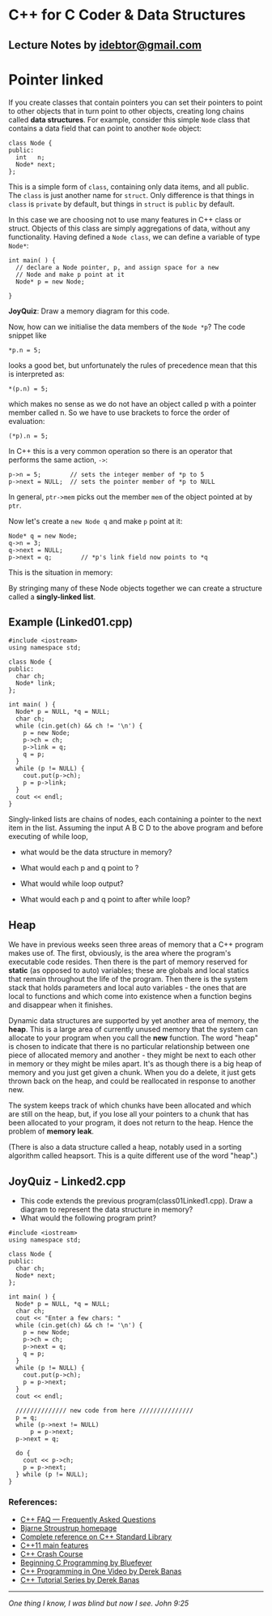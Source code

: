 # C++ for C Coder & Data Structures
Lecture Notes by idebtor@gmail.com
-------------------
# Pointer linked
If you create classes that contain pointers you can set their pointers to point to other objects that in turn point to other objects, creating long chains called __data structures__. For example, consider this simple `Node` class that contains a data field that can point to another `Node` object:

```
class Node {  
public:
  int   n;
  Node* next;
};
```

This is a simple form of `class`, containing only data items, and all public.  The `class` is just another name for `struct`. Only difference is that things in `class` is `private` by default, but things in `struct` is `public` by default.

In this case we are choosing not to use many features in C++ class or struct. Objects of this class are simply aggregations of data, without any functionality. Having defined a `Node class`, we can define a variable of type `Node*`:

```
int main( ) {  
  // declare a Node pointer, p, and assign space for a new  
  // Node and make p point at it
  Node* p = new Node;    

}
```
__JoyQuiz__: Draw a memory diagram for this code.


Now, how can we initialise the data members of the `Node *p`? The code snippet like
```
*p.n = 5;
```
looks a good bet, but unfortunately the rules of precedence mean that this is interpreted as:
```
*(p.n) = 5;
```
which makes no sense as we do not have an object called p with a pointer member called n. So we have to use brackets to force the order of evaluation:
```
(*p).n = 5;
```
In C++ this is a very common operation so there is an operator that performs the same action, `->`:
```
p->n = 5;        // sets the integer member of *p to 5
p->next = NULL;  // sets the pointer member of *p to NULL
```

In general, `ptr->mem` picks out the member `mem` of the object pointed at by `ptr`.

Now let's create a `new Node q` and make `p` point at it:
```
Node* q = new Node;
q->n = 3;
q->next = NULL;
p->next = q;        // *p's link field now points to *q
```
This is the situation in memory:


By stringing many of these Node objects together we can create a structure called a __singly-linked list__.

## Example (Linked01.cpp)
```
#include <iostream>
using namespace std;

class Node {  
public:
  char ch;
  Node* link;
};

int main( ) {  
  Node* p = NULL, *q = NULL;
  char ch;
  while (cin.get(ch) && ch != '\n') {  
    p = new Node;
    p->ch = ch;
    p->link = q;
    q = p;
  }
  while (p != NULL) {  
    cout.put(p->ch);
    p = p->link;
  }
  cout << endl;
}
```

Singly-linked lists are chains of nodes, each containing a pointer to the next item in the list. Assuming the input A B C D to the above program and before executing of while loop,
- what would be the data structure in memory?
- What would each p and q point to ?

- What would while loop output?
- What would each p and q point to after while loop?

## Heap
We have in previous weeks seen three areas of memory that a C++ program makes use of. The first, obviously, is the area where the program's executable code resides. Then there is the part of memory reserved for __static__ (as opposed to auto) variables; these are globals and local statics that remain throughout the life of the program. Then there is the system stack that holds parameters and local auto variables - the ones that are local to functions and which come into existence when a function begins and disappear when it finishes.

Dynamic data structures are supported by yet another area of memory, the __heap__. This is a large area of currently unused memory that the system can allocate to your program when you call the __new__ function. The word "heap" is chosen to indicate that there is no particular relationship between one piece of allocated memory and another - they might be next to each other in memory or they might be miles apart. It's as though there is a big heap of memory and you just get given a chunk. When you do a delete, it just gets thrown back on the heap, and could be reallocated in response to another new.

The system keeps track of which chunks have been allocated and which are still on the heap, but, if you lose all your pointers to a chunk that has been allocated to your program, it does not return to the heap. Hence the problem of __memory leak__.

(There is also a data structure called a heap, notably used in a sorting algorithm called heapsort. This is a quite different use of the word "heap".)

## JoyQuiz - Linked2.cpp
- This code extends the previous program(class01Linked1.cpp). Draw a diagram to represent the data structure in memory?
- What would the following program print?

```
#include <iostream>
using namespace std;

class Node {
public:
  char ch;
  Node* next;
};

int main( ) {
  Node* p = NULL, *q = NULL;
  char ch;
  cout << "Enter a few chars: "
  while (cin.get(ch) && ch != '\n') {
    p = new Node;
    p->ch = ch;
    p->next = q;
    q = p;
  }
  while (p != NULL) {
    cout.put(p->ch);
    p = p->next;
  }
  cout << endl;

  ////////////// new code from here ///////////////
  p = q;
  while (p->next != NULL)
      p = p->next;
  p->next = q;

  do {
    cout << p->ch;
    p = p->next;
  } while (p != NULL);
}
```

### References:
- [C++ FAQ — Frequently Asked Questions](http://www.parashift.com/c++-faq-lite/)
- [Bjarne Stroustrup homepage](http://www2.research.att.com/~bs/)
- [Complete reference on C++ Standard Library](http://en.cppreference.com/w/cpp)
- [C++11 main features](http://en.wikipedia.org/wiki/C%2B%2B11)
- [C++ Crash Course](https://www.labri.fr/perso/nrougier/teaching/c++-crash-course/index.html)
- [Beginning C Programming by Bluefever](https://www.youtube.com/watch?v=DWWQEmyVplU)
- [C++ Programming in One Video by Derek Banas](https://www.youtube.com/watch?v=Rub-JsjMhWY)
- [C++ Tutorial Series by Derek Banas](https://www.youtube.com/watch?v=N5HgK1bTLOg)

----------------------------
_One thing I know, I was blind but now I see. John 9:25_
